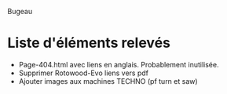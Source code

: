 Bugeau

# Liste d'éléments relevés 

* Page-404.html avec liens en anglais. Probablement inutilisée.
* Supprimer Rotowood-Evo liens vers pdf
* Ajouter images aux machines TECHNO (pf turn et saw)